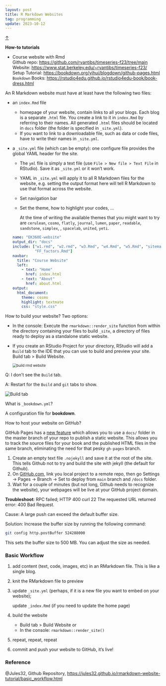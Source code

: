 ```yaml
---
layout: post
title: R Markdown Websites
tag: programming
update: 2023-10-12
---
```


<a class="top-link hide" href="#" id="js-top">↑</a>

**How-to tutorials**


- Course website with Rmd \
  Github repo: <https://github.com/ryantibs/timeseries-f23/tree/main> \
  Website: <https://www.stat.berkeley.edu/~ryantibs/timeseries-f23/> \
  Setup Tutorial: <https://bookdown.org/yihui/blogdown/github-pages.html> \
  `Bookdown` Books: <https://rstudio4edu.github.io/rstudio4edu-book/book-dress.html>



An R Markdown website must have at least have the following two files:

- an `index.Rmd` file 

  - homepage of your website, contain links to all your blogs. Each blog is a separate `.html` file. You create a link to it in `index.Rmd` by referring to their names. All generated `.html` files should be located in `docs` folder (the folder is specified in `_site.yml`).
  - If you want to link to a downloadable file, such as data or code files, have to write their names in `_site.yml`.

- a `_site.yml` file (which can be empty): one configure file provides the global YAML header for the site.

  - The `yml` file is simply a text file (use `File > New file > Text File` in RStudio). Save it as `_site.yml` or it won’t work. 
  
  - YAML in `_site.yml` will apply it to all R Markdown files for the website, e.g. setting the output format here will tell R Markdown to use that format across the website.

  - Set navigation bar
  
  - Set the theme, how to highlight your codes, ...
  
    At the time of writing the available themes that you might want to try are `cerulean`, `cosmo`, `flatly`, `journal`, `lumen`, `paper`, `readable`, `sandstone`, `simplex`, , `spacelab`, `united`, `yeti`.
  
  ```yml
  name: "EK360E-website"
  output_dir: "docs"
  include: ["w1.rmd", "w2.rmd", "w3.Rmd", "w4.Rmd", "w5.Rmd", "sitemap.xml",
            "FF_factors.Rmd"]
  navbar:
    title: "Course Website"
    left:
      - text: "Home"
        href: index.html
      - text: "About"
        href: about.html
  output:
    html_document:
      theme: cosmo
      highlight: textmate
      css: "style.css"
  ```
  
  



How to build your website? Two options:

- In the console: Execute the `rmarkdown::render_site` function from within the directory containing your files to build `_site`, a directory of files ready to deploy as a standalone static website.

- If you create an RStudio Project for your directory, RStudio will add a `Build` tab to the IDE that you can use to build and preview your site. Build tab > Build Website.

  <img src="https://drive.google.com/thumbnail?id=1jnBv4cZfqBuJIuJU15LojKqC1L3vrIJM&sz=w1000" alt="build rmd website" style="display: block; margin-right: auto; margin-left: auto; zoom:80%;" />

  

Q: I don't see the `Build` tab.

A: Restart for the `Build` and `git` tabs to show.

<img src="https://drive.google.com/thumbnail?id=1F0sIvmi07aHNxknjJt90Qfw9aqgC7cuM&sz=w1000" alt="Build tab" style="display: block; margin-right: auto; margin-left: auto; zoom:100%;" />



What is `_bookdown.yml`?

A configuration file for **bookdown**.



How to host your website on GitHub?

GitHub Pages has a [new feature](https://github.com/blog/2228-simpler-github-pages-publishing) which allows you to use a `docs/` folder in the master branch of your repo to publish a static website. This allows you to track the source files for your book and the published HTML files in the same branch, eliminating the need for that pesky `gh-pages` branch.

1. Create an empty text file `.nojekyll` and save it at the root of the site. This tells Github not to try and build the site with jekyll (the default for Github).
2. On [GitHub.com](https://github.com/), link you local project to a remote repo, then go Settings $\rightarrow$ Pages $\rightarrow$ Branch $\rightarrow$ Set to deploy from `main` branch and `/docs` folder.
3. Wait for a couple of minutes (but not long, Github needs to recognize the website), your webpages will be live at your GitHub project domain.



**Troubleshoot**: RPC failed; HTTP 400 curl 22 The requested URL returned error: 400 Bad Request.

Cause:  A large push can exceed the default buffer size.

Solution: Increase the buffer size by running the following command:

```bash
git config http.postBuffer 524288000
```

This sets the buffer size to 500 MB. You can adjust the size as needed.



### **Basic Workflow**

1. add content (text, code, images, etc) in an RMarkdown file. This is like a single blog.

2. knit the RMarkdown file to preview

3. update `_site.yml` (perhaps, if it is a new file you want to embed on your website);

   update `_index.Rmd` (if you need to update the home page)

4. build the website

   - Build tab > Build Website or
   - In the console: `rmarkdown::render_site()`

5. repeat, repeat, repeat

6. commit and push your website to GitHub, it’s live!



### Reference

@Jules32, Github Repository, <https://jules32.github.io/rmarkdown-website-tutorial/basic_workflow.html>











